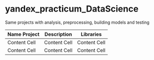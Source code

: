 # yandex_practicum_DataScience
Same projects with analysis, preprocessing, building models and testing


| Name Project  | Description   | Libraries   |
| ------------- | ------------- | ------------- |
| Content Cell  | Content Cell  | Content Cell  |
| Content Cell  | Content Cell  | Content Cell  |
